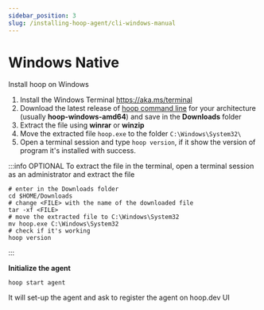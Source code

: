 ```yaml
---
sidebar_position: 3
slug: /installing-hoop-agent/cli-windows-manual
---
```


# Windows Native

Install hoop on Windows

1. Install the Windows Terminal https://aka.ms/terminal
2. Download the latest release of [hoop command line](https://github.com/hoophq/hoopcli/releases) for your architecture (usually **hoop-windows-amd64**) and save in the **Downloads** folder
3. Extract the file using **winrar** or **winzip**
4. Move the extracted file `hoop.exe` to the folder `C:\Windows\System32\`
5. Open a terminal session and type `hoop version`, if it show the version of program it's installed with success.

:::info OPTIONAL
To extract the file in the terminal, open a terminal session as an administrator and extract the file
```shell
# enter in the Downloads folder
cd $HOME/Downloads
# change <FILE> with the name of the downloaded file
tar -xf <FILE>
# move the extracted file to C:\Windows\System32
mv hoop.exe C:\Windows\System32
# check if it's working
hoop version
```
:::

**Initialize the agent**

```shell
hoop start agent
```

It will set-up the agent and ask to register the agent on hoop.dev UI


